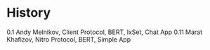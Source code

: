 History
=======

0.1  Andy Melnikov, Client Protocol, BERT, IxSet, Chat App
0.11 Marat Khafizov, Nitro Protocol, BERT, Simple App
